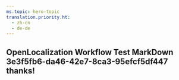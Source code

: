 ```yaml
---
ms.topic: hero-topic
translation.priority.ht: 
  - zh-cn
  - de-de
---
```

## OpenLocalization Workflow Test MarkDown 3e3f5fb6-da46-42e7-8ca3-95efcf5df447 thanks!
